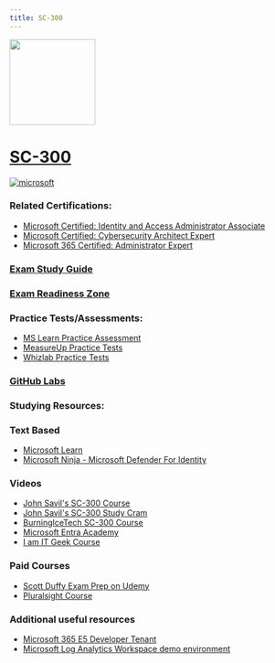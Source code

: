 ```yaml
---
title: SC-300
---
```


<img src="/sc-300.png" width="150" height="150">

# [SC-300](https://learn.microsoft.com/certifications/exams/sc-300?WT.mc_id=291324)

<a href='https://learn.microsoft.com/en-us/certifications/browse/?type=role-based&levels=intermediate' target="_blank"><img alt='microsoft' src='https://img.shields.io/badge/associate-100000?style=for-the-badge&logo=microsoft&logoColor=white&labelColor=0078D4&color=212221'/></a> 

### Related Certifications:
- [Microsoft Certified: Identity and Access Administrator Associate](https://learn.microsoft.com/en-us/certifications/identity-and-access-administrator?WT.mc_id=291324)
- [Microsoft Certified: Cybersecurity Architect Expert](https://learn.microsoft.com/en-us/certifications/cybersecurity-architect-expert?WT.mc_id=291324)
- [Microsoft 365 Certified: Administrator Expert](https://learn.microsoft.com/en-us/certifications/m365-enterprise-administrator?WT.mc_id=291324)


### [Exam Study Guide](https://learn.microsoft.com/credentials/certifications/resources/study-guides/sc-300?WT.mc_id=291324)
### [Exam Readiness Zone](https://learn.microsoft.com/en-us/shows/exam-readiness-zone/preparing-for-sc-300-implement-identities-in-azure-ad-1-of-4/?WT.mc_id=291324)

### Practice Tests/Assessments:
- [MS Learn Practice Assessment](https://learn.microsoft.com/certifications/exams/sc-300/practice/assessment?assessment-type=practice&assessmentId=60&WT.mc_id=291324)
- [MeasureUp Practice Tests](https://www.measureup.com/microsoft-practice-test-sc-300-microsoft-identity-and-access-administrator.html)
- [Whizlab Practice Tests](https://www.whizlabs.com/microsoft-identity-and-access-administrator-sc-300/)

### [GitHub Labs](https://aka.ms/sc300labs)

### Studying Resources:

### Text Based
- [Microsoft Learn](https://learn.microsoft.com/certifications/exams/sc-300?WT.mc_id=291324)
- [Microsoft Ninja - Microsoft Defender For Identity](https://techcommunity.microsoft.com/t5/security-compliance-and-identity/microsoft-defender-for-identity-ninja-training/ba-p/2117904?WT.mc_id=291324)
### Videos
- [John Savil's SC-300 Course](https://www.youtube.com/watch?v=LGpgqRVG65g&list=PLlVtbbG169nGj4rfaMUQiKiBZNDlxoo0y)
- [John Savil's SC-300 Study Cram](https://www.youtube.com/watch?v=LGpgqRVG65g&pp=ygUNc2MgMzAwIGNvdXJzZQ%3D%3D)
- [BurningIceTech SC-300 Course](https://www.youtube.com/playlist?list=PLc6LqxQFwub_x6ETpGZ2nCmlq5kJ_F1eH)
- [Microsoft Entra Academy](https://microsoft.github.io/PartnerResources/skilling/microsoft-security-academy/entra-academy)
- [I am IT Geek Course](https://www.youtube.com/playlist?list=PLJBGLF8tZlXNw3nflOH_oswpaoHWnC93K)
### Paid Courses
- [Scott Duffy Exam Prep on Udemy](https://www.udemy.com/course/sc300-azure/)
- [Pluralsight Course](https://www.pluralsight.com/paths/microsoft-identity-and-access-administrator-sc-300)
### Additional useful resources
- [Microsoft 365 E5 Developer Tenant](https://developer.microsoft.com/en-us/microsoft-365/dev-program?WT.mc_id=291324)
- [Microsoft Log Analytics Workspace demo environment](https://aka.ms/lademo)
